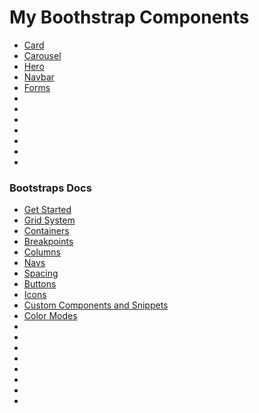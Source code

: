 # My Boothstrap Components
- [Card](./ComponentExamples/Card/card.html)
- [Carousel](./ComponentExamples/Carousel/carousel.html)
- [Hero](./ComponentExamples/Hero/hero1.html)
- [Navbar](./ComponentExamples/Navbar/navbar.html)
- [Forms](./ComponentExamples/Forms/README.md)
- []()
- []()
- []()
- []()
- []()
- []()
- []()



### Bootstraps Docs
- [Get Started](https://getbootstrap.com/)
- [Grid System](https://getbootstrap.com/docs/5.3/layout/grid/)
- [Containers](https://getbootstrap.com/docs/5.3/layout/containers/)
- [Breakpoints](https://getbootstrap.com/docs/5.3/layout/breakpoints/)
- [Columns](https://getbootstrap.com/docs/5.3/layout/columns/)
- [Navs]()
- [Spacing](https://getbootstrap.com/docs/5.3/utilities/spacing/)
- [Buttons]()
- [Icons](https://icons.getbootstrap.com/)
- [Custom Components and Snippets](https://getbootstrap.com/docs/5.3/examples/)
- [Color Modes](https://getbootstrap.com/docs/5.3/customize/color-modes/)
- []()
- []()
- []()
- []()
- []()
- []()
- []()
- []()